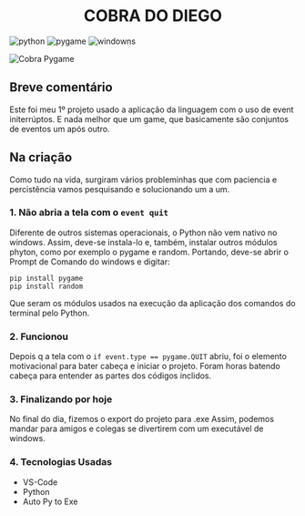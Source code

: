 # <h1 align="center"> COBRA DO DIEGO </h1>

![python](https://img.shields.io/badge/Python%20--%20blue?link=https%3A%2F%2Fwww.python.org/)
![pygame](https://img.shields.io/badge/Pygame%20--%20yellow?link=https%3A%2F%2Fwww.pygame.org%2Fnews)
![windowns](https://img.shields.io/badge/windows%20--%20gray)

![Cobra Pygame](https://github.com/DiegoVelosoS/Cobra_pygame/assets/124423575/16ebe8cf-000f-4cb1-b4df-b32af6d461c8)

## Breve comentário
Este foi meu 1º projeto usado a aplicação da linguagem com o uso de event initerrúptos. E nada melhor que um game, que basicamente são conjuntos de eventos um após outro.

## Na criação
Como tudo na vida, surgiram vários probleminhas que com paciencia e percistência vamos pesquisando e solucionando um a um.

### 1. Não abria a tela com o ```event quit```
Diferente de outros sistemas operacionais, o Python não vem nativo no windows. Assim, deve-se instala-lo e, também, instalar outros módulos phyton, como por exemplo o pygame e random.
Portando, deve-se abrir o Prompt de Comando do windows e digitar:
```bach
pip install pygame
pip install random
```
Que seram os módulos usados na execução da aplicação dos comandos do terminal pelo Python.

### 2. Funcionou
Depois q a tela com o ```if event.type == pygame.QUIT``` abriu, foi o elemento motivacional para bater cabeça e iniciar o projeto.
Foram horas batendo cabeça para entender as partes dos códigos inclidos.

### 3. Finalizando por hoje
No final do dia, fizemos o export do projeto para .exe
Assim, podemos mandar para amigos e colegas se divertirem com um executável de windows.

### 4. Tecnologias Usadas
* VS-Code
* Python
* Auto Py to Exe

